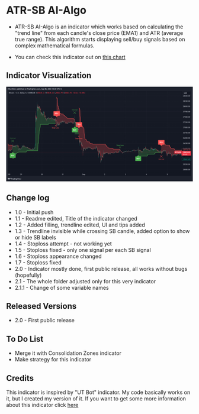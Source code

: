 # ATR-SB AI-Algo
* ATR-SB AI-Algo is an indicator which works based on calculating the "trend line" from each candle's close price (EMA1) and ATR (average true range). This algorithm starts displaying sell/buy signals based on complex mathematical formulas.

* You can check this indicator out on [this chart](https://www.tradingview.com/chart/dAfm1Hmv/?symbol=BINANCE%3ABTCUSD)

## Indicator Visualization
![Showcase](img2.0.png)

## Change log
* 1.0 - Initial push
* 1.1 - Readme edited, Title of the indicator changed
* 1.2 - Added filling, trendline edited, UI and tips added
* 1.3 - Trendline invisible while crossing SB candle, added option to show or hide SB labels
* 1.4 - Stoploss attempt - not working yet
* 1.5 - Stoploss fixed - only one signal per each SB signal
* 1.6 - Stoploss appearance changed
* 1.7 - Stoploss fixed
* 2.0 - Indicator mostly done, first public release, all works without bugs (hopefully)
* 2.1 - The whole folder adjusted only for this very indicator
* 2.1.1 - Change of some variable names

## Released Versions
* 2.0 - First public release

## To Do List
* Merge it with Consolidation Zones indicator
* Make strategy for this indicator

## Credits
This indicator is inspired by "UT Bot" indicator. My code basically works on it, but I created my version of it. If you want to get some more information about this indicator click [here](https://theforexgeek.com/ut-bot-alerts-indicator/)